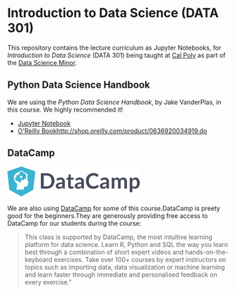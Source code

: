 # Introduction to Data Science (DATA 301)

This repository contains the lecture curriculum as Jupyter Notebooks,
for *Introduction to Data Science* (DATA 301)
being taught at [Cal Poly](www.calpoly.edu) as part of the
[Data Science Minor](http://catalog.calpoly.edu/collegesandprograms/collegeofsciencemathematics/statistics/crossdisciplinarystudiesminordatascience/).

## Python Data Science Handbook

We are using the *Python Data Science Handbook*,
by Jake VanderPlas, in this course. We highly recommended it!

* [Jupyter Notebook](https://github.com/jakevdp/PythonDataScienceHandbook)
* [O'Reilly Book]()http://shop.oreilly.com/product/0636920034919.do

## DataCamp

![DataCamp](./datacamp_logo.png)

We are also using [DataCamp](datacamp.com) for some of this course.DataCamp is preety good
for the beginners.They are generously providing
free access to DataCamp for our students during the course:

> This class is supported by DataCamp, the most intuitive learning platform for data science.
> Learn R, Python and SQL the way you learn best through a combination of short expert
> videos and hands-on-the-keyboard exercises. Take over 100+ courses by expert instructors
> on topics such as importing data, data visualization or machine learning and learn faster
> through immediate and personalised feedback on every exercise.”

